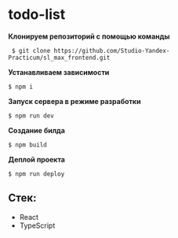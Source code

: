 # todo-list

**Клонируем репозиторий c помощью команды**

```
 $ git clone https://github.com/Studio-Yandex-Practicum/sl_max_frontend.git
```

**Устанавливаем зависимости**

```
$ npm i
```

**Запуск сервера в режиме разработки**

```
$ npm run dev
```

**Создание билда**

```
$ npm build
```

**Деплой проекта**

```
$ npm run deploy
```

## Стек:

- React
- TypeScript
